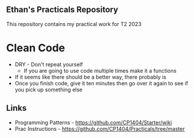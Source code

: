 Ethan's Practicals Repository
-
This repository contains my practical work for T2 2023

# Clean Code

* DRY - Don't repeat yourself
    * If you are going to use code multiple times make it a functions
* If it seems like there should be a better way, there probably is
* Once you finish code, give it ten minutes then go over it again to see if you pick up something else

## Links

- Programming Patterns - https://github.com/CP1404/Starter/wiki
- Prac Instructions - https://github.com/CP1404/Practicals/tree/master